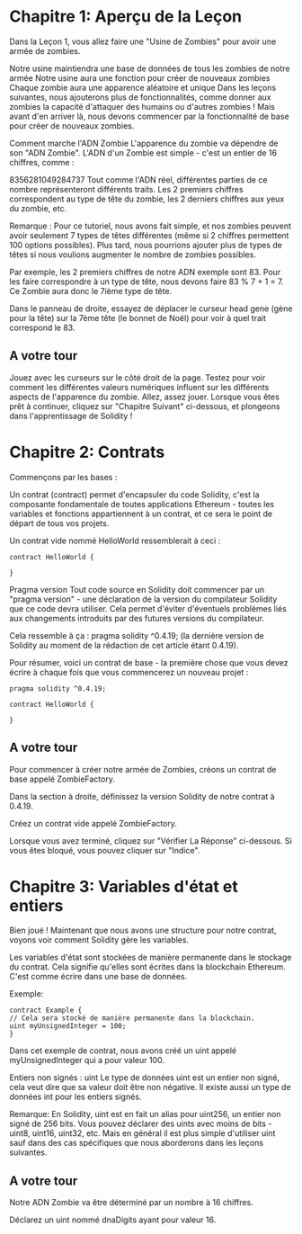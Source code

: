 # Chapitre 1: Aperçu de la Leçon

Dans la Leçon 1, vous allez faire une "Usine de Zombies" pour avoir une armée de zombies.

Notre usine maintiendra une base de données de tous les zombies de notre armée
Notre usine aura une fonction pour créer de nouveaux zombies
Chaque zombie aura une apparence aléatoire et unique
Dans les leçons suivantes, nous ajouterons plus de fonctionnalités, comme donner aux zombies la capacité d'attaquer des humains ou d'autres zombies ! Mais avant d'en arriver là, nous devons commencer par la fonctionnalité de base pour créer de nouveaux zombies.

Comment marche l'ADN Zombie
L'apparence du zombie va dépendre de son "ADN Zombie". L'ADN d'un Zombie est simple - c'est un entier de 16 chiffres, comme :

8356281049284737
Tout comme l'ADN réel, différentes parties de ce nombre représenteront différents traits. Les 2 premiers chiffres correspondent au type de tête du zombie, les 2 derniers chiffres aux yeux du zombie, etc.

Remarque : Pour ce tutoriel, nous avons fait simple, et nos zombies peuvent avoir seulement 7 types de têtes différentes (même si 2 chiffres permettent 100 options possibles). Plus tard, nous pourrions ajouter plus de types de têtes si nous voulions augmenter le nombre de zombies possibles.

Par exemple, les 2 premiers chiffres de notre ADN exemple sont 83. Pour les faire correspondre à un type de tête, nous devons faire 83 % 7 + 1 = 7. Ce Zombie aura donc le 7ième type de tête.

Dans le panneau de droite, essayez de déplacer le curseur head gene (gène pour la tête) sur la 7ème tête (le bonnet de Noël) pour voir à quel trait correspond le 83.

## A votre tour

Jouez avec les curseurs sur le côté droit de la page. Testez pour voir comment les différentes valeurs numériques influent sur les différents aspects de l'apparence du zombie.
Allez, assez jouer. Lorsque vous êtes prêt à continuer, cliquez sur "Chapitre Suivant" ci-dessous, et plongeons dans l'apprentissage de Solidity !

# Chapitre 2: Contrats

Commençons par les bases :

Un contrat (contract) permet d'encapsuler du code Solidity, c'est la composante fondamentale de toutes applications Ethereum - toutes les variables et fonctions appartiennent à un contrat, et ce sera le point de départ de tous vos projets.

Un contrat vide nommé HelloWorld ressemblerait à ceci :

```
contract HelloWorld {

}
```

Pragma version
Tout code source en Solidity doit commencer par un "pragma version" - une déclaration de la version du compilateur Solidity que ce code devra utiliser. Cela permet d'éviter d'éventuels problèmes liés aux changements introduits par des futures versions du compilateur.

Cela ressemble à ça : pragma solidity ^0.4.19; (la dernière version de Solidity au moment de la rédaction de cet article étant 0.4.19).

Pour résumer, voici un contrat de base - la première chose que vous devez écrire à chaque fois que vous commencerez un nouveau projet :

```
pragma solidity ^0.4.19;

contract HelloWorld {

}
```

## A votre tour

Pour commencer à créer notre armée de Zombies, créons un contrat de base appelé ZombieFactory.

Dans la section à droite, définissez la version Solidity de notre contrat à 0.4.19.

Créez un contrat vide appelé ZombieFactory.

Lorsque vous avez terminé, cliquez sur "Vérifier La Réponse" ci-dessous. Si vous êtes bloqué, vous pouvez cliquer sur "Indice".

# Chapitre 3: Variables d'état et entiers

Bien joué ! Maintenant que nous avons une structure pour notre contrat, voyons voir comment Solidity gère les variables.

Les variables d'état sont stockées de manière permanente dans le stockage du contrat. Cela signifie qu'elles sont écrites dans la blockchain Ethereum. C'est comme écrire dans une base de données.

Exemple:

```
contract Example {
// Cela sera stocké de manière permanente dans la blockchain.
uint myUnsignedInteger = 100;
}
```

Dans cet exemple de contrat, nous avons créé un uint appelé myUnsignedInteger qui a pour valeur 100.

Entiers non signés : uint
Le type de données uint est un entier non signé, cela veut dire que sa valeur doit être non négative. Il existe aussi un type de données int pour les entiers signés.

Remarque: En Solidity, uint est en fait un alias pour uint256, un entier non signé de 256 bits. Vous pouvez déclarer des uints avec moins de bits - uint8, uint16, uint32, etc. Mais en général il est plus simple d'utiliser uint sauf dans des cas spécifiques que nous aborderons dans les leçons suivantes.

## A votre tour

Notre ADN Zombie va être déterminé par un nombre à 16 chiffres.

Déclarez un uint nommé dnaDigits ayant pour valeur 16.
